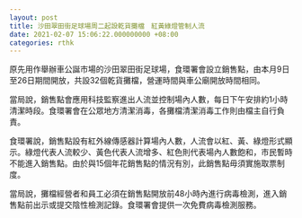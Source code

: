 ```yaml
---
layout: post
title: 沙田翠田街足球場周二起設乾貨攤檔　紅黃綠燈管制人流
date: 2021-02-07 15:06:22.000000000 +08:00
categories: rthk
---
```


原先用作舉辦車公誕市場的沙田翠田街足球場，食環署會設立銷售點，由本月9日至26日期間開放，共設32個乾貨攤檔，營運時間與車公廟開放時間相同。

當局說，銷售點會應用科技監察進出人流並控制場內人數，每日下午安排約1小時清潔時段。食環署會在公眾地方清潔消毒，各攤檔清潔消毒工作則由檔主自行負責。

食環署說，銷售點設有紅外線傳感器計算場內人數，人流會以紅、黃、綠燈形式顯示。綠燈代表人流較少、黃色代表人流增多、紅色則代表場內人數飽和，市民暫時不能進入銷售點。由於與15個年花銷售點的情況有別，此銷售點毋須實施取票制度。

當局說，攤檔經營者和員工必須在銷售點開放前48小時內進行病毒檢測，進入銷售點前出示或提交陰性檢測記錄。食環署會提供一次免費病毒檢測服務。
